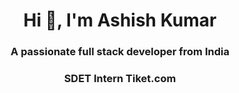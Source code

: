 <h1 align="center">Hi 👋, I'm Ashish Kumar</h1>
<h3 align="center">A passionate full stack developer from India</h3>
<h3 align="center">SDET Intern Tiket.com</h3>

<!--
**AshishKumar33/AshishKumar33** is a ✨ _special_ ✨ repository because its `README.md` (this file) appears on your GitHub profile.

Here are some ideas to get you started:

- 🔭 I’m currently working on ...
- 🌱 I’m currently learning ...
- 👯 I’m looking to collaborate on ...
- 🤔 I’m looking for help with ...
- 💬 Ask me about ...
- 📫 How to reach me: ...
- 😄 Pronouns: ...
- ⚡ Fun fact: ...
-->
